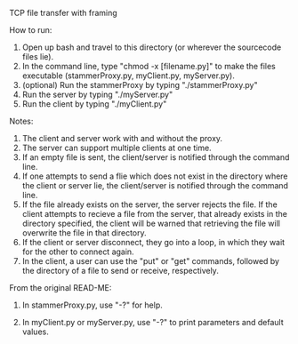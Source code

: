 TCP file transfer with framing

How to run:

1. Open up bash and travel to this directory (or wherever the sourcecode files lie).
2. In the command line, type "chmod -x [filename.py]" to make the files executable (stammerProxy.py, myClient.py, myServer.py).
3. (optional) Run the stammerProxy by typing "./stammerProxy.py"
4. Run the server by typing "./myServer.py"
5. Run the client by typing "./myClient.py"

Notes:

1. The client and server work with and without the proxy.
2. The server can support multiple clients at one time.
3. If an empty file is sent, the client/server is notified through the command line.
4. If one attempts to send a flie which does not exist in the directory where the client or server lie, the client/server is notified through the command line.
5. If the file already exists on the server, the server rejects the file. If the client attempts to recieve a file from the server, that already exists in the directory specified, the client will be warned that retrieving the file will overwrite the file in that directory.
6. If the client or server disconnect, they go into a loop, in which they wait for the other to connect again.
7. In the client, a user can use the "put" or "get" commands, followed by the directory of a file to send or receive, respectively.

From the original READ-ME:

1. In stammerProxy.py, use "-?" for help.

2. In myClient.py or myServer.py, use "-?" to print parameters and default values.